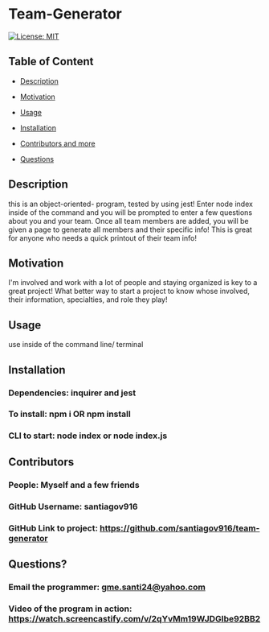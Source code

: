   # Team-Generator

  [![License: MIT](https://img.shields.io/badge/License-MIT-yellow.svg)](https://opensource.org/licenses/MIT)
  
  ## Table of Content
  
  * [Description](#description)
  
  * [Motivation](#motivation)
  
  * [Usage](#usage)
  
  * [Installation](#Installation)
  
  * [Contributors and more](#contributors)
  
  * [Questions](#questions)

  ## Description

  this is an object-oriented- program, tested by using jest! Enter node index inside of the command and you will be prompted to enter a few questions about you and your team. Once all team members are added, you will be given a page to generate all members and their specific info! This is great for anyone who needs a quick printout of their team info!
  
  ## Motivation

  I'm involved and work with a lot of people and staying organized is key to a great project! What better way to start a project to know whose involved, their information, specialties, and role they play!

  ## Usage

  use inside of the command line/ terminal

  ## Installation 

  ### Dependencies: inquirer and jest
  ### To install: npm i OR npm install
  ### CLI to start: node index or node index.js

  ## Contributors

  ### People: Myself and a few friends
  ### GitHub Username: santiagov916
  ### GitHub Link to project: https://github.com/santiagov916/team-generator

  ## Questions?

  ### Email the programmer: gme.santi24@yahoo.com
  ### Video of the program in action: https://watch.screencastify.com/v/2qYvMm19WJDGIbe92BB2
